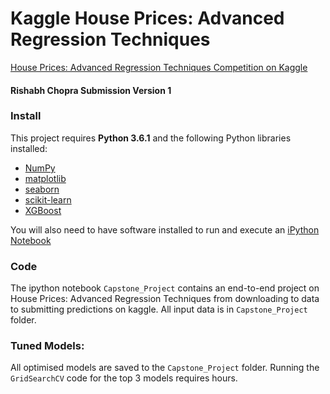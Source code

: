 # Kaggle House Prices: Advanced Regression Techniques
[House Prices: Advanced Regression Techniques
Competition on Kaggle](https://www.kaggle.com/c/house-prices-advanced-regression-techniques)
#### Rishabh Chopra Submission Version 1

### Install

This project requires **Python 3.6.1** and the following Python libraries installed:

- [NumPy](http://www.numpy.org/)
- [matplotlib](http://matplotlib.org/)
- [seaborn](https://stanford.edu/~mwaskom/software/seaborn/#)
- [scikit-learn](http://scikit-learn.org/stable/)
- [XGBoost](https://xgboost.readthedocs.io/en/latest/)

You will also need to have software installed to run and execute an [iPython Notebook](http://ipython.org/notebook.html)
### Code

The ipython notebook `Capstone_Project` contains an end-to-end project on House Prices: Advanced Regression Techniques from downloading to data to submitting predictions on kaggle.
All input data is in `Capstone_Project` folder.

### Tuned Models:
All optimised models are saved to the `Capstone_Project` folder. Running the `GridSearchCV` code for the top 3 models requires hours.